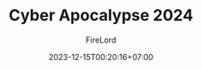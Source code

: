 ---
author: ["FireLord"]
title: "Cyber Apocalypse 2024"
date : 2023-12-15T00:20:16+07:00
description: "Of course i gotta participate"
summary : "Challenge write ups for BackDoor CTF 2023" 
categories: ["ctf"]
ShowToc: true
TocOpen: true
cover : 
    image : ""
---